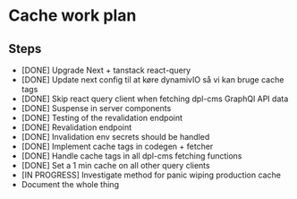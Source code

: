 # Cache work plan

## Steps

- [DONE] Upgrade Next + tanstack react-query
- [DONE] Update next config til at køre dynamivIO så vi kan bruge cache tags
- [DONE] Skip react query client when fetching dpl-cms GraphQl API data
- [DONE] Suspense in server components
- [DONE] Testing of the revalidation endpoint
- [DONE] Revalidation endpoint
- [DONE] Invalidation env secrets should be handled
- [DONE] Implement cache tags in codegen + fetcher
- [DONE] Handle cache tags in all dpl-cms fetching functions
- [DONE] Set a 1 min cache on all other query clients
- [IN PROGRESS] Investigate method for panic wiping production cache
- Document the whole thing
